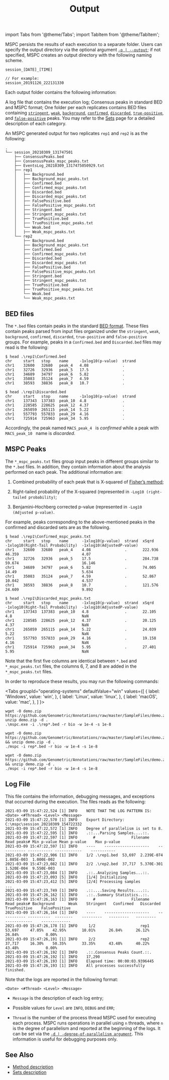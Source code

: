 ﻿---
title: Output
---

import Tabs from '@theme/Tabs';
import TabItem from '@theme/TabItem';

MSPC persists the results of each execution to a separate folder. Users can specify 
the output directory via the optional argument [`-o | --output`](../cli/args#output-path); 
if not specified, MSPC creates an output directory with the following naming scheme. 

```
session_[DATE]_[TIME]

// For example:
session_20191126_222131330
```

Each output folder contains the following information: 

A log file that contains the execution log;
Consensus peaks in standard BED and MSPC format;
One folder per each replicates contains BED files containing 
[`stringent`](../method/sets#stringent), [`weak`](../method/sets#weak), 
[`background`](../method/sets#background), [`confirmed`](../method/sets#confirmed), 
[`discarded`](../method/sets#discarded), [`true-positive`](../method/sets#truepositive), 
and [`false-positive`](../method/sets#falsepositive) peaks. 
You may refer to the [Sets](../method/sets.md) page for a detailed 
description of each category.

An MSPC generated output for two replicates `rep1` and `rep2` is as the following: 

```
.
└── session_20210309_131747501
    ├── ConsensusPeaks.bed
	├── ConsensusPeaks_mspc_peaks.txt
	├── EventsLog_20210309_1317475050929.txt
    ├── rep1
    │   ├── Background.bed
    │   ├── Background_mspc_peaks.txt
    │   ├── Confirmed.bed
    │   ├── Confirmed_mspc_peaks.txt
    │   ├── Discarded.bed
    │   ├── Discarded_mspc_peaks.txt
    │   ├── FalsePositive.bed
    │   ├── FalsePositive_mspc_peaks.txt
    │   ├── Stringent.bed
    │   ├── Stringent_mspc_peaks.txt
    │   ├── TruePositive.bed
    │   ├── TruePositive_mspc_peaks.txt
    │   └── Weak.bed
    │   ├── Weak_mspc_peaks.txt
    └── rep2
        ├── Background.bed
        ├── Background_mspc_peaks.txt
        ├── Confirmed.bed
        ├── Confirmed_mspc_peaks.txt
        ├── Discarded.bed
        ├── Discarded_mspc_peaks.txt
        ├── FalsePositive.bed
        ├── FalsePositive_mspc_peaks.txt
        ├── Stringent.bed
        ├── Stringent_mspc_peaks.txt
        ├── TruePositive.bed
        ├── TruePositive_mspc_peaks.txt
        └── Weak.bed
        └── Weak_mspc_peaks.txt
```

## BED files

The `*.bed` files contain peaks in the standard 
[BED format](https://genome.ucsc.edu/FAQ/FAQformat.html#format1). 
These files contain peaks parsed from input files organized under 
the `stringent`, `weak`, `background`, `confirmed`, `discarded`, 
`true-positive` and `false-positive` groups. For example, peaks 
in a `Confirmed.bed` and `Discarded.bed` files may read is the following: 

```
$ head .\rep1\Confirmed.bed
chr     start   stop    name     -1xlog10(p-value)	strand
chr1    32600   32680   peak_4   4.08	            .
chr1    32726   32936   peak_5   17.5	            .
chr1    34689   34797   peak_6   5.82	            .
chr1    35083   35124   peak_7   4.59	            .
chr1    38593   38836   peak_8   10.7	            .

$ head .\rep1\Discarded.bed
chr     start   stop    name     -1xlog10(p-value)	strand
chr1    137343  137383  peak_10  4.8	            .
chr1    228585  228625  peak_12  4.37	            .
chr1    265059  265115  peak_14  5.22	            .
chr1    557793  557833  peak_29  4.16	            .
chr1    725914  725963  peak_34  5.95	            .
``` 

Accordingly, the peak named `MACS_peak_4 ` is _confirmed_ while 
a peak with `MACS_peak_10 ` name is _discarded_. 

## MSPC Peaks

The `*_mspc_peaks.txt` files group input peaks in different 
groups similar to the `*.bed` files. In addition, they 
contain information about the analysis performed on each peak. 
The additional information are: 

1. Combined probability of 
each peak that is X-squared of 
[Fisher’s method](https://en.wikipedia.org/wiki/Fisher%27s_method); 

2. Right-tailed probability of the X-squared 
(represented in `-Log10 (right-tailed probability)`; 

3. Benjamini–Hochberg corrected p-value (represented in 
`-Log10 (Adjusted p-value)`. 

For example, peaks corresponding to the above-mentioned 
peaks in the confirmed and discarded sets are as the following.

```
$ head .\rep1\Confirmed_mspc_peaks.txt
chr     start   stop    name	  -1xlog10(p-value)  strand  xSqrd	  -1xlog10(Right-Tail Probability)  -1xlog10(AdjustedP-value)
chr1    32600   32680   peak_4    4.08               .       222.936  46.359                            4.07
chr1    32726   32936   peak_5    17.5               .       284.738  59.674                            16.146
chr1    34689   34797   peak_6    5.82               .       74.005   14.49                             5.634
chr1    35083   35124   peak_7    4.59               .       52.867   10.042                            4.537
chr1    38593   38836   peak_8    10.7               .       121.576  24.609                            9.892

$ head .\rep1\Discarded_mspc_peaks.txt
chr     start   stop    name	  -1xlog10(p-value)  strand  xSqrd   -1xlog10(Right-Tail Probability)  -1xlog10(AdjustedP-value)
chr1    137343  137383  peak_10   4.8                .       22.105  4.8                               NaN
chr1    228585  228625  peak_12   4.37               .       20.125  4.37                              NaN
chr1    265059  265115  peak_14   5.22               .       24.039  5.22                              NaN
chr1    557793  557833  peak_29   4.16               .       19.158  4.16                              NaN
chr1    725914  725963  peak_34   5.95               .       27.401  5.95                              NaN
```

Note that the first five columns are identical between `*.bed` 
and `*_mspc_peaks.txt` files, the columns 6, 7, and 8 are 
added in the `*_mspc_peaks.txt` files. 

In order to reproduce these results, you may run the following commands:

<Tabs
 groupId="operating-systems"
 defaultValue="win"
 values={[
  { label: 'Windows', value: 'win', },
  { label: 'Linux', value: 'linux', },
  { label: 'macOS', value: 'mac', },
 ]
}>
 <TabItem value="win">

 ```shell
 wget -O demo.zip https://github.com/Genometric/Annotations/raw/master/SampleFiles/demo.zip; unzip demo.zip -d .
 .\mspc.exe -i .\rep*.bed -r bio -w 1e-4 -s 1e-8
 ```

 </TabItem>
 <TabItem value="linux">

 ```shell
 wget -O demo.zip https://github.com/Genometric/Annotations/raw/master/SampleFiles/demo.zip && unzip demo.zip -d .
 ./mspc -i rep*.bed -r bio -w 1e-4 -s 1e-8
 ```

 </TabItem>
 <TabItem value="mac">

 ```shell
 wget -O demo.zip https://github.com/Genometric/Annotations/raw/master/SampleFiles/demo.zip && unzip demo.zip -d .
 ./mspc -i rep*.bed -r bio -w 1e-4 -s 1e-8
 ```

 </TabItem>
</Tabs>




## Log File

This file contains the information, debugging messages, 
and exceptions that occurred during the execution. 
The files reads as the following: 

```
2021-03-09 15:47:22,524	[1]	INFO 	NOTE THAT THE LOG PATTERN IS: <Date> <#Thread> <Level> <Message>
2021-03-09 15:47:22,570	[1]	INFO 	Export Directory: C:\mspc\session_20210309_154722332
2021-03-09 15:47:22,572	[1]	INFO 	Degree of parallelism is set to 8.
2021-03-09 15:47:22,595	[1]	INFO 	.::...Parsing Samples....::.
2021-03-09 15:47:22,597	[1]	INFO 	   #	            Filename	Read peaks#	Min p-value	Mean p-value	Max p-value	
2021-03-09 15:47:22,597	[1]	INFO 	----	--------------------	-----------	-----------	------------	-----------	
2021-03-09 15:47:22,906	[1]	INFO 	1/2	.\rep1.bed	53,697	2.239E-074	1.085E-003	1.000E-002	
2021-03-09 15:47:23,082	[1]	INFO 	2/2	.\rep2.bed	37,717	5.370E-301	1.520E-004	9.550E-003	
2021-03-09 15:47:23,084	[1]	INFO 	.::..Analyzing Samples...::.
2021-03-09 15:47:23,093	[5]	INFO 	[1/4] Initializing
2021-03-09 15:47:23,412	[5]	INFO 	[2/4] Processing samples
...
2021-03-09 15:47:23,749	[1]	INFO 	.::....Saving Results....::.
2021-03-09 15:47:26,162	[1]	INFO 	.::..Summary Statistics..::.
2021-03-09 15:47:26,163	[1]	INFO 	   #	            Filename	Read peaks#	Background	    Weak	Stringent	Confirmed	Discarded	TruePositive	FalsePositive	
2021-03-09 15:47:26,164	[1]	INFO 	----	--------------------	-----------	----------	--------	---------	---------	---------	------------	-------------	
2021-03-09 15:47:26,178	[1]	INFO 	 1/2	                rep1	     53,697	    47.05%	  42.95%	   10.01%	   26.84%	   26.12%	      26.84%	        0.00%	
2021-03-09 15:47:26,191	[1]	INFO 	 2/2	                rep2	     37,717	    16.30%	  50.35%	   33.35%	   43.48%	   40.22%	      43.48%	        0.00%	
2021-03-09 15:47:26,192	[1]	INFO 	.::.Consensus Peaks Count.::.
2021-03-09 15:47:26,192	[1]	INFO 	17,290
2021-03-09 15:47:26,193	[1]	INFO 	Elapsed time: 00:00:03.9396445
2021-03-09 15:47:26,193	[1]	INFO 	All processes successfully finished.

```

Note that the logs are reported in the following format: 

```
<Date> <#Thread> <Level> <Message>
```

- `Message` is the description of each log entry;

- Possible values for `Level` are `INFO`, `DEBUG` and `ERR`;

- `Thread` is the number of the process thread MSPC used for 
executing each process. MSPC runs operations in parallel 
using `n` threads, where `n` is the degree of parallelism 
and reported at the beginning of the logs. It can be set 
via the [`-d | -degree-of-parallelism argument`](../cli/args#degree-of-parallelism). 
This information is useful for debugging purposes only. 



## See Also

- [Method description](method/about.md)
- [Sets description](method/sets.md)
